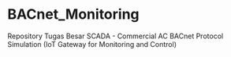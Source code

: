 # BACnet_Monitoring
Repository Tugas Besar SCADA - Commercial AC BACnet Protocol Simulation (IoT Gateway for Monitoring and Control)
